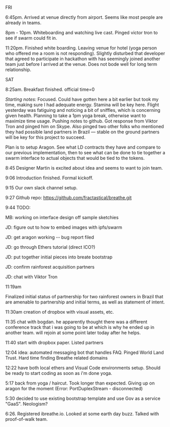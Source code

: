 
FRI

6:45pm. Arrived at venue directly from airport. Seems like most people are already in teams.

8pm - 10pm. Whiteboarding and watching live cast. Pinged victor tron to see if swarm could fit in.

11:20pm. Finished white boarding. Leaving venue for hotel (yoga person who offered me a room is not responding). Slightly disturbed that developer that agreed to participate in hackathon with has seemingly joined another team just before I arrived at the venue. Does not bode well for long term relationship.

SAT

8:25am. Breakfast finished. official time=0

*Starting notes:* Focused. Could have gotten here a bit earlier but took my time, making sure I had adequate energy. Stamina will be key here. Flight yesterday was fatiguing and noticing a bit of sniffles, which is concerning given health. Planning to take a 1pm yoga break, otherwise want to maximize time usage.  Pushing notes to github. Got response from Viktor Tron and pinged him on Skype. Also pinged two other folks who mentioned they had possible land partners in Brazil — stable on the ground partners will be key for this project to succeed.

Plan is to setup Aragon. See what LD contracts they have and compare to our previous implementation, then to see what can be done to tie together a swarm interface to actual objects that would be tied to the tokens.

8:45 Designer Martin is excited about idea and seems to want to join team.  

9:06 Introduction finished. Formal kickoff.

9:15 Our own slack channel setup.

9:27 Github repo: https://github.com/fractastical/breathe.git

9:44
TODO:

MB: working on interface design off sample sketchies


JD: figure out to how to embed images with ipfs/swarm

JD: get aragon working -- bug report filed

JD: go through Ethers tutorial (direct ICO?)

JD: put together initial pieces into breate bootstrap

JD: confirm rainforest acquisition partners

JD: chat with Viktor Tron

11:19am

Finalized initial status of partnership for two rainforest owners in Brazil that are amenable to partnership and initial terms, as well as statement of intent.

11:30am creation of dropbox with visual assets, etc.

11:35 chat with bogdan. he apparently thought there was a different conference track that i was going to be at which is why he ended up in another team. will rejoin at some point later today after he helps.

11:40 start with dropbox paper. Listed partners

12:04 idea: automated messaging bot that handles FAQ. Pinged World Land Trust. Hard time finding Breathe related domains

12:22 have both local ethers and Visual Code environments setup. Should be ready to start coding as soon as i'm done yoga.

5:17 back from yoga / haircut. Took longer than expected. Giving up on aragon for the moment (Error: PortDuplexStream - disconnected)

5:30 decided to use existing bootstrap template and use Gov as a service "GaaS". Neologism?

6:26. Registered ibreathe.io. Looked at some earth day buzz. Talked with proof-of-walk team.
